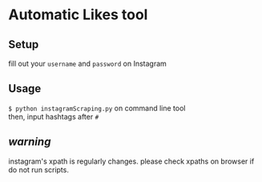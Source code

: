 # Automatic Likes tool

## Setup  
fill out your `username` and `password` on Instagram  

## Usage  
`$ python instagramScraping.py` on command line tool  
then, input hashtags after `#`  

## _warning_
instagram's xpath is regularly changes.
please check xpaths on browser if do not run scripts.
